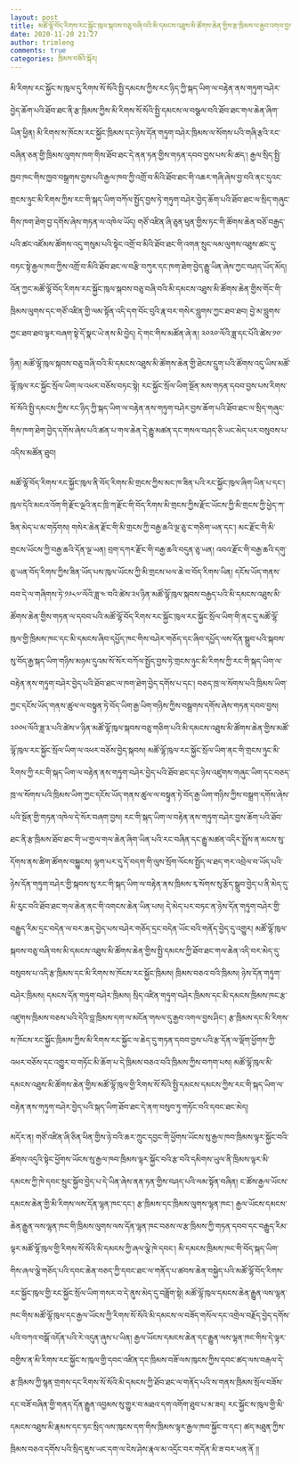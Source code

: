 ```yaml
---
layout: post
title: མཚོ་ལྷོ་བོད་རིགས་རང་སྐྱོང་ཁུལ་སྐབས་བཅུ་བཞི་བའི་མི་དམངས་འཐུས་མི་ཚོགས་ཆེན་གྱིས་རྩ་ཁྲིམས་ལ་རྒྱབ་འགལ་བྱས་པའི་གནད་དོན་ཐད་ཀྱི་ཐེར་འདོན་ཡི་གེ
date: 2020-11-20 21:27
author: trimleng
comments: true
categories: ཁྲིམས་བཟོའི་སྐོར།
---
```

<span style="font-weight: 400;">མི་རིགས་རང་སྐྱོང་ས་ཁུལ་དུ་རིགས་སོ་སོའི་སྤྱི་དམངས་ཀྱིས་རང་ཉིད་ཀྱི་སྐད་ཡིག་ལ་བརྟེན་ནས་གཏུག་བཤེར་བྱེད་ཆོག་པའི་ཐོབ་ཐང་ནི་རྩ་ཁྲིམས་ཀྱིས་མི་རིགས་སོ་སོའི་སྤྱི་དམངས་ལ་བསྩལ་བའི་ཐོབ་ཐང་གལ་ཆེན་ཞིག་ཡིན་ཕྱིན། མི་རིགས་ས་ཁོངས་རང་སྐྱོང་ཁྲིམས་དང་ཉེས་དོན་གཏུག་བཤེར་ཁྲིམས་ལ་སོགས་པའི་གཞི་རྩའི་རང་བཞིན་ཅན་གྱི་ཁྲིམས་ལུགས་ཁག་གིས་ཐོབ་ཐང་དེ་ནན་ཏན་གྱིས་གཏན་དབབ་བྱས་པས་མི་ཚད་། རྒྱལ་སྲིད་སྤྱི་ཁྱབ་ཁང་གིས་ཁྱབ་བསྒྲགས་བྱས་པའི་རྒྱལ་ཁབ་ཀྱི་འགྲོ་བ་མིའི་ཐོབ་ཐང་གི་འཆར་གཞི་ཞེས་བྱ་བའི་ནང་དུའང་གྲངས་ཉུང་མི་རིགས་ཀྱིས་རང་གི་སྐད་ཡིག་བཀོལ་སྤྱོད་བྱས་ཏེ་གཏུག་བཤེར་བྱེད་ཆོག་པའི་ཐོབ་ཐང་ལ་སྲིད་གཞུང་གིས་ཁག་ཐེག་བྱ་དགོས་ཞེས་གཏན་ལ་འཁེལ་ཡོད། གཙོ་འཛིན་ཞི་ཅུན་ཕུན་གྱིས་ཏང་གི་ཚོགས་ཆེན་བཅོ་བརྒྱད་པའི་ཚང་འཛོམས་ཚོགས་འདུ་གསུམ་པའི་སྟེང་འགྲོ་བ་མིའི་ཐོབ་ཐང་གི་འགན་སྲུང་ལམ་ལུགས་འཐུས་ཚང་དུ་བཏང་སྟེ་རྒྱལ་ཁབ་ཀྱིས་འགྲོ་བ་མིའི་ཐོབ་ཐང་ལ་བརྩི་བཀུར་དང་ཁག་ཐེག་བྱེད་རྒྱུ་ཡིན་ཞེས་ཀྱང་བཤད་ཡོད་མོད། </span><span style="font-weight: 400;">འོན་ཀྱང་མཚོ་ལྷོ་བོད་རིགས་རང་སྐྱོང་ཁུལ་སྐབས་བཅུ་བཞི་བའི་མི་དམངས་འཐུས་མི་ཚོགས་ཆེན་གྱིས་གོང་གི་ཁྲིམས་ལུགས་དང་གཙོ་འཛིན་གྱི་ལམ་སྟོན་འདི་དག་</span><span style="font-weight: 400;">བོང་བུའི་རྣ་བར་གསེར་བླུགས་ཀྱང་ཐབ་ཐབ། བྱེ་མ་བླུགས་ཀྱང་ཐབ་ཐབ</span><span style="font-weight: 400;">་ལྟར་བཞག་སྟེ་དོ་སྣང་ཡེ་ནས་མི་བྱེད། དེ་གང་གིས་མཚོན་ཞེ་ན། ༢༠༢༠་ལོའི་ཟླ་དང་པོའི་ཚེས་༡༠་</span>

<!--more--><span style="font-weight: 400;">ཉིན། མཚོ་ལྷོ་ཁུལ་སྐབས་བཅུ་བཞི་བའི་མི་དམངས་འཐུས་མི་ཚོགས་ཆེན་གྱི་ཐེངས་དྲུག་པའི་ཚོགས་འདུ་ཡིས་མཚོ་ལྷོ་ཁུལ་རང་སྐྱོང་སྲོལ་ཡིག་ལ་འཕར་བཅོས་བཏང་སྟེ། རང་སྐྱོང་སྲོལ་ཡིག་སྔོན་མས་གཏན་དབབ་བྱས་པས་རིགས་སོ་སོའི་སྤྱི་དམངས་ཀྱིས་རང་ཉིད་ཀྱི་སྐད་ཡིག་ལ་བརྟེན་ནས་གཏུག་བཤེར་བྱས་ཆོག་པའི་ཐོབ་ཐང་ལ་སྲིད་གཞུང་གིས་ཁག་ཐེག་བྱེད་དགོས་ཞེས་པའི་ཚན་པ་གལ་ཆེན་དེ་རྒྱུ་མཚན་དང་གསལ་བཤད་ཅི་ཡང་མེད་པར་བསུབས་པ་འདིས་མཚོན་ཐུབ།</span>

<span style="font-weight: 400;">མཚོ་ལྷོ་བོད་རིགས་རང་སྐྱོང་ཁུལ་ནི་བོད་རིགས་མི་གྲངས་ཀྱིས་མང་ཁ་ཟིན་པའི་རང་སྐྱོང་ཁུལ་ཞིག་ཡིན་པ་དང་། ཁུལ་དེའི་མངའ་འོག་གི་རྫོང་ལྔའི་ནང་ཁྲི་ཀ་རྫོང་གི་བོད་རིགས་མི་གྲངས་ཀྱིས་རྫོང་ཡོངས་ཀྱི་མི་གྲངས་ཀྱི་ཕྱེད་ཀ་ཟིན་མེད་པ་མ་གཏོགས། གསེར་ཆེན་རྫོང་གི་མི་གྲངས་ཀྱི་བརྒྱ་ཆའི་ལྔ་ཅུ་ང་གཅིག་ཡན་དང་། མང་རྫོང་གི་མི་གྲངས་ཡོངས་ཀྱི་བརྒྱ་ཆའི་དོན་ལྔ་ཡན། བྲག་དཀར་རྫོང་གི་བརྒྱ་ཆའི་བདུན་ཅུ་ཡན། འབའ་རྫོང་གི་བརྒྱ་ཆའི་དགུ་ཅུ་ཡན་བོད་རིགས་ཀྱིས་ཟིན་ཡོད་པས་ཁུལ་ཡོངས་ཀྱི་མི་གྲངས་ཕལ་ཆེ་བ་བོད་རིགས་ཡིན། དངོས་ཡོད་གནས་བབ་དེ་ལ་གཞིགས་ཏེ་༡༩༨༧་ལོའི་ཟླ་༤་བའི་ཚེས་༢༥་ཉིན་མཚོ་ལྷོ་ཁུལ་སྐབས་བརྒྱད་པའི་མི་དམངས་འཐུས་མི་ཚོགས་ཆེན་གྱིས་གཏན་ལ་དབབ་པའི་མཚོ་ལྷོ་བོད་རིགས་རང་སྐྱོང་ཁུལ་རང་སྐྱོང་སྲོལ་ཡིག་གི་ནང་དུ་མཚོ་ལྷོ་ཁུལ་གྱི་ཁྲིམས་ཁང་དང་མི་དམངས་ཞིབ་དཔྱོད་ཁང་གིས་བཤེར་གཅོད་དང་ཞིབ་དཔྱོད་ལས་དོན་སྒྲུབ་པའི་སྐབས་སུ་བོད་རྒྱ་སྐད་ཡིག་གཉིས་མཉམ་དུའམ་སོ་སོར་བཀོལ་སྤྱོད་བྱས་ཏེ་གྲངས་ཉུང་མི་རིགས་ཀྱི་རང་གི་སྐད་ཡིག་ལ་བརྟེན་ནས་གཏུག་བཤེར་བྱེད་པའི་ཐོབ་ཐང་ལ་ཁག་ཐེག་བྱེད་དགོས་པ་དང་། བཅད་ཁྲ་ལ་སོགས་པའི་ཁྲིམས་ཡིག་ཀྱང་དངོས་ཡོད་གནས་ཚུལ་ལ་བསྟུན་ཏེ་བོད་ཡིག་རྒྱ་ཡིག་གཉིས་ཀྱིས་བསྒྲགས་དགོས་ཞེས་གཏན་དབབ་བྱས། ༢༠༠༥་ལོའི་ཟླ་༣་པའི་ཚེས་༦་ཉིན་མཚོ་ལྷོ་ཁུལ་སྐབས་བཅུ་གཅིག་པའི་མི་དམངས་འཐུས་མི་ཚོགས་ཆེན་གྱིས་མཚོ་ལྷོ་ཁུལ་རང་སྐྱོང་སྲོལ་ཡིག་ལ་འཕར་བཅོས་བྱེད་སྐབས། མཚོ་ལྷོ་ཁུལ་རང་སྐྱོང་སྲོལ་ཡིག་ནང་གི་གྲངས་ཉུང་མི་རིགས་ཀྱི་རང་གི་སྐད་ཡིག་ལ་བརྟེན་ནས་གཏུག་བཤེར་བྱེད་པའི་ཐོབ་ཐང་དང་ཉེས་འཛུགས་གཞུང་ཡིག་དང་བཅད་ཁྲ་ལ་སོགས་པའི་ཁྲིམས་ཡིག་ཀྱང་དངོས་ཡོད་གནས་ཚུལ་ལ་བསྟུན་ཏེ་བོད་རྒྱ་ཡིག་གཉིས་ཀྱིས་བསྒྲག་དགོས་ཞེས་པའི་སྔོན་གྱི་གཏན་འཁེལ་དེ་སོར་བཞག་བྱས། རང་གི་སྐད་ཡིག་ལ་བརྟེན་ནས་གཏུག་བཤེར་བྱས་ཆོག་པའི་ཐོབ་ཐང་ནི་རྩ་ཁྲིམས་ཐོབ་ཐང་གི་ཡ་གྱལ་གལ་ཆེན་ཞིག་ཡིན་པའི་རང་བཞིན་དང་རྒྱུ་མཚན་འདིར་སྤྲོས་ན་མངས་སུ་དོགས་ནས་ཚིག་ཚོགས་བསྐྱུངས། ལྷག་པར་དུ་དོ་བདག་གི་ལུས་སྲོག་ལོངས་སྤྱོད་ལ་ཐད་གར་འབྲེལ་བ་ཡོད་པའི་ཉེས་དོན་གཏུག་བཤེར་གྱི་སྐབས་སུ་རང་གི་སྐད་ཡིག་ལ་བརྟེན་ནས་ཁྲིམས་རྭ་སོགས་སུ་རྩོད་སྒྲུབ་བྱེད་པ་ནི་མེད་དུ་མི་རུང་བའི་ཐོབ་ཐང་གལ་ཆེན་ནང་གི་འགངས་ཆེན་ཡིན་པས། དེ་མེད་པར་བཏང་ན་ཉེས་དོན་གཏུག་བཤེར་གྱི་བརྒྱུད་རིམ་དྲང་བདེན་ལ་བར་ཆད་བྱེད་པས་བཤེར་གཅོད་དྲང་བདེན་ཡོང་བའི་གནོད་བྱེད་དུ་འགྱུར། མཚོ་ལྷོ་ཁུལ་སྐབས་བཅུ་བཞི་བས་མི་དམངས་འཐུས་མི་ཚོགས་ཆེན་གྱིས་སྤྱི་དམངས་ཀྱི་ཐོབ་ཐང་གལ་ཆེན་འདི་བར་མེད་དུ་བསུབས་པ་འདི་རྩ་ཁྲིམས་དང་མི་རིགས་ས་ཁོངས་རང་སྐྱོང་ཁྲིམས། ཁྲིམས་བཅའ་བའི་ཁྲིམས། ཉེས་དོན་གཏུག་བཤེར་ཁྲིམས། དམངས་དོན་གཏུག་བཤེར་ཁྲིམས། སྲིད་འཛིན་གཏུག་བཤེར་ཁྲིམས་དང་མི་དམངས་ཁྲིམས་ཁང་རྩ་འཛུགས་ཁྲིམས་བཅས་པའི་དེའི་བླ་ཁྲིམས་དག་ལ་མངོན་གསལ་དུ་རྒྱབ་འགལ་བྱས་ཤིང་། རྩ་ཁྲིམས་དང་མི་རིགས་ས་ཁོངས་རང་སྐྱོང་ཁྲིམས་ཀྱིས་མི་རིགས་རང་སྐྱོང་ལ་ཆེད་དུ་གཏན་དབབ་བྱས་པའི་རྩ་དོན་ལ་ལྡོག་ཕྱོགས་ཀྱི་འཕར་བཅོས་དང་འགྱུར་བ་གཏོང་མི་ཆོག་པ་དེ་ཁྲིམས་བཅའ་བའི་ཁྲིམས་ཀྱིས་བཀག་པས། མཚོ་ལྷོ་ཁུལ་མི་དམངས་འཐུས་མི་ཚོགས་ཆེན་གྱིས་མཚོ་ལྷོ་ཁུལ་གྱི་རིགས་སོ་སོའི་སྤྱི་དམངས་དམངས་ཀྱིས་རང་གི་སྐད་ཡིག་ལ་བརྟེན་ནས་གཏུག་བཤེར་བྱེད་པའི་སྐད་ཡིག་ཐོབ་ཐང་དེ་ནག་བསུབ་ཏུ་གཏོང་བའི་དབང་ཐང་མེད།</span>

<span style="font-weight: 400;">མདོར་ན། གཙོ་འཛིན་ཞི་ཅིན་ཕིན་གྱིས་ཉེ་བའི་ཆར་ཀྲུང་དབྱང་གི་ཕྱོགས་ཡོངས་སུ་རྒྱལ་ཁབ་ཁྲིམས་ལྟར་སྐྱོང་བའི་ཚོགས་འདུའི་སྟེང་ཕྱོགས་ཡོངས་སུ་རྒྱལ་ཁབ་ཁྲིམས་ལྟར་སྐྱོང་བའི་རྩ་བའི་དམིགས་ཡུལ་ནི་ཁྲིམས་ལྟར་མི་དམངས་ཀྱི་ཁེ་དབང་སྲུང་སྐྱོབ་བྱེད་པ་དེ་ཡིན་ཞེས་ནན་ཏན་གྱིས་བཤད་པའི་ལམ་སྟོན་བཞིན། ང་ཚོས་རྒྱལ་ཡོངས་དམངས་ཆེན་གྱི་མི་རིགས་ལས་དོན་ལྷན་ཁང་དང་། རྩ་ཁྲིམས་དང་ཁྲིམས་ལུགས་ལྷན་ཁང་། རྒྱལ་ཡོངས་དམངས་ཆེན་རྒྱུན་ལས་ལྷན་ཁང་གི་ཁྲིམས་ལུགས་ལས་དོན་ལྷན་ཁང་བཅས་ལ་རྩ་ཁྲིམས་ཀྱི་གཏན་དབབ་དང་བརྒྱུད་རིམ་ལྟར་མཚོ་ལྷོ་ཁུལ་གྱི་རིགས་སོ་སོའི་མི་དམངས་ཀྱི་ཞལ་ལྕེ་ཁེ་དབང་། མི་དམངས་ཁྲིམས་ཁང་གི་བོད་སྐད་ཡིག་གིས་ཞལ་ལྕེ་གཅོད་པའི་དབང་ཆེན་བཅད་ཀྱི་དབང་ཐང་ལ་གནོད་པ་ཚབས་ཆེན་བསྐྱེད་པའི་མཚོ་ལྷོ་བོད་རིགས་རང་སྐྱོང་ཁུལ་གྱི་རང་སྐྱོང་སྲོལ་ཡིག་གསར་བ་དེ་ནུས་མེད་དུ་བཟློག་སྟེ། མཚོ་ལྷོ་ཁུལ་དམངས་ཆེན་རྒྱུན་ལས་ལྷན་ཁང་གིས་མཚོ་ལྷོ་ཁུལ་དང་རྒྱལ་ཡོངས་ཀྱི་རིགས་སོ་སོའི་མི་དམངས་ལ་བཟོད་གསོལ་དང་འགྲེལ་བརྗོད་བྱེད་དགོས་པའི་བཀའ་བསྒོ་འདོན་པའི་རེ་འདུན་ཞུས་པ་ཡིན། རྒྱལ་ཡོངས་དམངས་ཆེན་དང་རྒྱུན་ལས་ལྷན་ཁང་གིས་དེ་ལྟར་བགྱིས་ན་མི་རིགས་རང་སྐྱོང་ས་ཁུལ་གྱི་དབང་འཛིན་དང་ཁྲིམས་བཟོ་ལས་ཁུངས་ཀྱིས་དབང་ཚད་ལས་བརྒལ་དེ་རྩ་ཁྲིམས་ཀྱི་སྙན་གྲགས་དང་རིགས་སོ་སོའི་མི་དམངས་ཀྱི་ཐོབ་ཐང་ལ་གནོད་པའི་ས་གནས་ཁྲིམས་སྲོལ་བཟོས་དང་བཟོ་བཞིན་གྱི་གནད་དོན་རྒྱུན་འབྱམས་སུ་གྱུར་བ་མཐའ་དག་འགོག་ཐུབ་པ་མ་ཟད། རང་སྐྱོང་ས་ཁུལ་གྱི་མི་དམངས་འཐུས་མི་རྣམས་དང་ཏང་སྲིད་ལས་ཁུངས་དག་གིས་ཁྲིམས་ལྟར་རྒྱལ་ཁབ་སྐྱོང་བ་དང་། ཚད་མཐུན་ཀྱིས་ཁྲིམས་བཅའ་དགོས་པའི་སྲིད་ཇུས་ཡང་དག་ལ་ངེས་ཤེས་རྣལ་མ་འདྲོང་བར་གདོན་མི་ཟ་བར་ཕན་ནོ །།</span>
